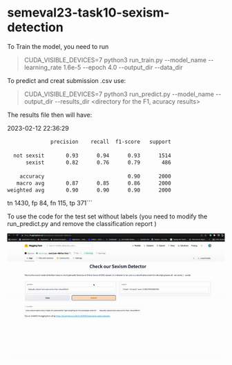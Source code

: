# semeval23-task10-sexism-detection

To Train the model, you need to run

> CUDA_VISIBLE_DEVICES=7 python3 run_train.py --model_name <model cheackpoint>  --learning_rate 1.6e-5 --epoch 4.0 --output_dir <ouput> --data_dir <data path>

To predict and creat submission .csv use:

> CUDA_VISIBLE_DEVICES=7 python3 run_predict.py --model_name <model cheackpoint> --output_dir <ouput>--results_dir <directory for the F1, acuracy results>

The results file then will have: 

 2023-02-12 22:36:29 
```
              precision    recall  f1-score   support

  not sexsit       0.93      0.94      0.93      1514
      sexist       0.82      0.76      0.79       486

    accuracy                           0.90      2000
   macro avg       0.87      0.85      0.86      2000
weighted avg       0.90      0.90      0.90      2000
```
tn 1430, fp 84, fn 115, tp 371```

To use the code for the test set without labels (you need to modify the run_predict.py and remove the classification report )

![](ezgif.com-video-to-gif.gif)
